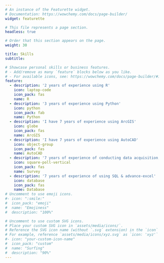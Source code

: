 ```yaml
---
# An instance of the Featurette widget.
# Documentation: https://wowchemy.com/docs/page-builder/
widget: featurette

# This file represents a page section.
headless: true

# Order that this section appears on the page.
weight: 30

title: Skills
subtitle:

# Showcase personal skills or business features.
# - Add/remove as many `feature` blocks below as you like.
# - For available icons, see: https://wowchemy.com/docs/page-builder/#icons
feature:
  - description: '2 years of experience using R'
    icon: laptop-code
    icon_pack: fas
    name: R
  - description: '3 years of experience using Python'
    icon: python
    icon_pack: fab
    name: Python
  - description: 'I have 7 years of experience using ArcGIS'
    icon: globe
    icon_pack: fas
    name: ArcGIS
  - description: 'I have 7 years of experience using AutoCAD'
    icon: object-group
    icon_pack: fas
    name: AutoCAD
  - description: '7 years of experience of conducting data acquisition, surveying through KoBo Toolbox/ODK and relevant technologies'
    icon: square-poll-vertical
    icon_pack: fas
    name: Survey
  - description: '7 years of experience of using SQL & advance-excel'
    icon: database
    icon_pack: fas
    name: Database
# Uncomment to use emoji icons.
#- icon: ":smile:"
#  icon_pack: "emoji"
#  name: "Emojiness"
#  description: "100%"

# Uncomment to use custom SVG icons.
# Place your custom SVG icon in `assets/media/icons/`.
# Reference the SVG icon name (without `.svg` extension) in the `icon` field.
# For example, reference `assets/media/icons/xyz.svg` as `icon: 'xyz'`
#- icon: "your-custom-icon-name"
#  icon_pack: "custom"
#  name: "Surfing"
#  description: "90%"
---
```

